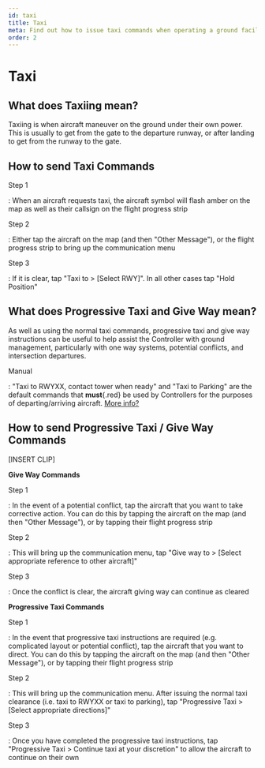 ```yaml
---
id: taxi
title: Taxi
meta: Find out how to issue taxi commands when operating a ground facility within Infinite Flight.
order: 2
---
```


# Taxi



## What does Taxiing mean?

Taxiing is when aircraft maneuver on the ground under their own power. This is usually to get from the gate to the departure runway, or after landing to get from the runway to the gate.



## How to send Taxi Commands

Step 1

: When an aircraft requests taxi, the aircraft symbol will flash amber on the map as well as their callsign on the flight progress strip



Step 2

: Either tap the aircraft on the map (and then "Other Message"), or the flight progress strip to bring up the communication menu



Step 3

: If it is clear, tap "Taxi to > [Select RWY]". In all other cases tap "Hold Position"



## What does Progressive Taxi and Give Way mean?

As well as using the normal taxi commands, progressive taxi and give way instructions can be useful to help assist the Controller with ground management, particularly with one way systems, potential conflicts, and intersection departures.



Manual

: "Taxi to RWYXX, contact tower when ready" and "Taxi to Parking" are the default commands that **must**{.red} be used by Controllers for the purposes of departing/arriving aircraft. [More info?](/guide/atc-manual/2.-ground/2.2-taxi-and-use-of-give-way#2.2.2)



## How to send Progressive Taxi / Give Way Commands



[INSERT CLIP]



**Give Way Commands**

Step 1

: In the event of a potential conflict, tap the aircraft that you want to take corrective action. You can do this by tapping the aircraft on the map (and then "Other Message"), or by tapping their flight progress strip



Step 2

: This will bring up the communication menu, tap "Give way to > [Select appropriate reference to other aircraft]"



Step 3

: Once the conflict is clear, the aircraft giving way can continue as cleared



**Progressive Taxi Commands**

Step 1

: In the event that progressive taxi instructions are required (e.g. complicated layout or potential conflict), tap the aircraft that you want to direct. You can do this by tapping the aircraft on the map (and then "Other Message"), or by tapping their flight progress strip



Step 2

: This will bring up the communication menu. After issuing the normal taxi clearance (i.e. taxi to RWYXX or taxi to parking), tap "Progressive Taxi > [Select appropriate directions]"



Step 3

: Once you have completed the progressive taxi instructions, tap "Progressive Taxi > Continue taxi at your discretion" to allow the aircraft to continue on their own